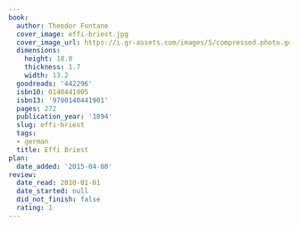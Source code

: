 ```yaml
---
book:
  author: Theodor Fontane
  cover_image: effi-briest.jpg
  cover_image_url: https://i.gr-assets.com/images/S/compressed.photo.goodreads.com/books/1499908468l/442296._SX98_.jpg
  dimensions:
    height: 18.0
    thickness: 1.7
    width: 13.2
  goodreads: '442296'
  isbn10: 0140441905
  isbn13: '9780140441901'
  pages: 272
  publication_year: '1894'
  slug: effi-briest
  tags:
  - german
  title: Effi Briest
plan:
  date_added: '2015-04-08'
review:
  date_read: 2010-01-01
  date_started: null
  did_not_finish: false
  rating: 1
---
```

